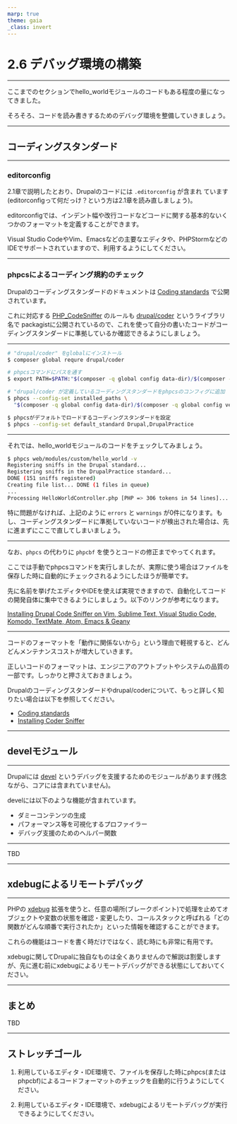 ```yaml
---
marp: true
theme: gaia
_class: invert
---
```


<!-- _class: lead -->
# 2.6 デバッグ環境の構築

---

ここまでのセクションでhello_worldモジュールのコードもある程度の量になってきました。

そろそろ、コードを読み書きするためのデバッグ環境を整備していきましょう。

---

<!-- _class: lead -->
## コーディングスタンダード

---

### editorconfig

2.1章で説明したとおり、Drupalのコードには `.editorconfig` が含まれ ています (editorconfigって何だっけ？という方は2.1章を読み直しましょう)。

editorconfigでは、インデント幅や改行コードなどコードに関する基本的ないくつかのフォーマットを定義することができます。

Visual Studio CodeやVim、Emacsなどの主要なエディタや、PHPStormなどのIDEでサポートされていますので、利用するようにしてください。

---

### phpcsによるコーディング規約のチェック

Drupalのコーディングスタンダードのドキュメントは [Coding standards](https://www.drupal.org/docs/develop/standards) で公開されています。

これに対応する [PHP_CodeSniffer](https://github.com/squizlabs/PHP_CodeSniffer) のルールも [drupal/coder](https://packagist.org/packages/drupal/coder) というライブラリ名で packagistに公開されているので、これを使って自分の書いたコードがコーディングスタンダードに準拠しているか確認できるようにしましょう。

---

```sh
# "drupal/coder" をglobalにインストール
$ composer global requre drupal/coder

# phpcsコマンドにパスを通す
$ export PATH=$PATH:"$(composer -q global config data-dir)/$(composer -q global config bin-dir)"

# "drupal/coder が定義しているコーディングスタンダードをphpcsのコンフィグに追加
$ phpcs --config-set installed_paths \
  "$(composer -q global config data-dir)/$(composer -q global config vendor-dir)/drupal/coder/coder_sniffer"

$ phpcsがデフォルトでロードするコーディングスタンダードを設定
$ phpcs --config-set default_standard Drupal,DrupalPractice
```

---

それでは、hello_worldモジュールのコードをチェックしてみましょう。

```sh
$ phpcs web/modules/custom/hello_world -v
Registering sniffs in the Drupal standard... 
Registering sniffs in the DrupalPractice standard... 
DONE (151 sniffs registered)
Creating file list... DONE (1 files in queue)
...
Processing HelloWorldController.php [PHP => 306 tokens in 54 lines]... DONE in 23ms (0 errors, 0 warnings)

```

特に問題がなければ、上記のように `errors` と `warnings` が0件になります。もし、コーディングスタンダードに準拠していないコードが検出された場合は、先に進まずにここで直してしまいましょう。

---

なお、`phpcs` の代わりに `phpcbf` を使うとコードの修正までやってくれます。

ここでは手動でphpcsコマンドを実行しましたが、実際に使う場合はファイルを保存した時に自動的にチェックされるようにしたほうが簡単です。

先に名前を挙げたエディタやIDEを使えば実現できますので、自動化してコードの開発自体に集中できるようにしましょう。以下のリンクが参考になります。

[Installing Drupal Code Sniffer on Vim, Sublime Text, Visual Studio Code, Komodo, TextMate, Atom, Emacs & Geany](https://www.drupal.org/docs/8/modules/code-review-module/installing-drupal-code-sniffer-on-vim-sublime-text-visual-studio)

---

コードのフォーマットを「動作に関係ないから」という理由で軽視すると、どんどんメンテナンスコストが増大していきます。

正しいコードのフォーマットは、エンジニアのアウトプットやシステムの品質の一部です。しっかりと押さえておきましょう。

Drupalのコーディングスタンダードやdrupal/coderについて、もっと詳しく知りたい場合は以下を参照してください。

- [Coding standards](https://www.drupal.org/docs/develop/standards)
- [Installing Coder Sniffer](https://www.drupal.org/docs/8/modules/code-review-module/installing-coder-sniffer)

---

<!-- _class: lead -->
## develモジュール

---

Drupalには [devel](https://www.drupal.org/project/devel) というデバッグを支援するためのモジュールがあります(残念ながら、コアには含まれていません)。

develには以下のような機能が含まれています。
- ダミーコンテンツの生成
- パフォーマンス等を可視化するプロファイラー
- デバッグ支援のためのヘルパー関数

---

TBD

---


<!-- _class: lead -->
## xdebugによるリモートデバッグ

---

PHPの [xdebug](https://xdebug.org/) 拡張を使うと、任意の場所(ブレークポイント)で処理を止めてオブジェクトや変数の状態を確認・変更したり、コールスタックと呼ばれる「どの関数がどんな順番で実行されたか」といった情報を確認することができます。

これらの機能はコードを書く時だけではなく、読む時にも非常に有用です。

xdebugに関してDrupalに独自なものは全くありませんので解説は割愛しますが、先に進む前にxdebugによるリモートデバッグができる状態にしておいてください。

---

## まとめ

TBD

---

## ストレッチゴール

1. 利用しているエディタ・IDE環境で、ファイルを保存した時にphpcs(またはphpcbf)によるコードフォーマットのチェックを自動的に行うようにしてください。

2. 利用しているエディタ・IDE環境で、xdebugによるリモートデバッグが実行できるようにしてください。
